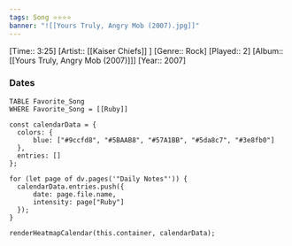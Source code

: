 ```yaml
---
tags: Song ⭐⭐⭐⭐ 
banner: "![[Yours Truly, Angry Mob (2007).jpg]]"
---
```

[Time:: 3:25]
[Artist:: [[Kaiser Chiefs]] ]
[Genre:: Rock]
[Played:: 2]
[Album:: [[Yours Truly, Angry Mob (2007)]]]
[Year:: 2007]
### Dates
````dataview
TABLE Favorite_Song
WHERE Favorite_Song = [[Ruby]]
````

  ```dataviewjs
const calendarData = { 
	colors: { 
		blue: ["#9ccfd8", "#5BAAB8", "#57A1BB", "#5da8c7", "#3e8fb0"] 
	}, 
	entries: [] 
}; 

for (let page of dv.pages('"Daily Notes"')) { 
	calendarData.entries.push({ 
		date: page.file.name, 
		intensity: page["Ruby"]
	}); 
} 

renderHeatmapCalendar(this.container, calendarData);
```
